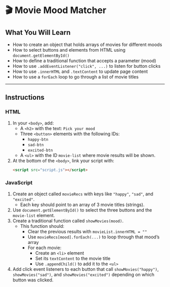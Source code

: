 # 🎬 Movie Mood Matcher

## What You Will Learn

- How to create an object that holds arrays of movies for different moods
- How to select buttons and elements from HTML using `document.getElementById()`
- How to define a traditional function that accepts a parameter (mood)
- How to use `.addEventListener("click", ...)` to listen for button clicks
- How to use `.innerHTML` and `.textContent` to update page content
- How to use a `forEach` loop to go through a list of movie titles

---

## Instructions

### HTML

1. In your `<body>`, add:
   - A `<h2>` with the text: `Pick your mood`
   - Three `<button>` elements with the following IDs:
     - `happy-btn`
     - `sad-btn`
     - `excited-btn`
   - A `<ul>` with the ID `movie-list` where movie results will be shown.
2. At the bottom of the `<body>`, link your script with:
   ```html
   <script src="script.js"></script>
   ```

### JavaScript

1. Create an object called `movieRecs` with keys like `"happy"`, `"sad"`, and `"excited"`.
   - Each key should point to an array of 3 movie titles (strings).
2. Use `document.getElementById()` to select the three buttons and the `movie-list` element.
3. Create a traditional function called `showMovies(mood)`.
   - This function should:
     - Clear the previous results with `movieList.innerHTML = ""`
     - Use `movieRecs[mood].forEach(...)` to loop through that mood’s array
     - For each movie:
       - Create an `<li>` element
       - Set its `textContent` to the movie title
       - Use `.appendChild()` to add it to the `<ul>`
4. Add click event listeners to each button that call `showMovies("happy")`, `showMovies("sad")`, and `showMovies("excited")` depending on which button was clicked.
